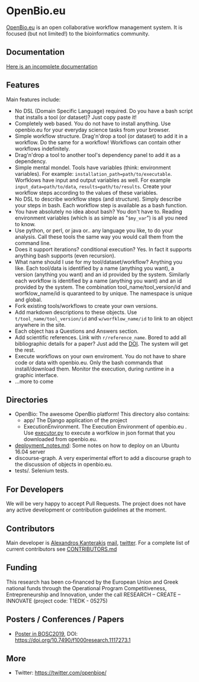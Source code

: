 # OpenBio.eu
[OpenBio.eu](https://www.openbio.eu) is an open collaborative workflow management system. It is focused (but not limited!) to the bioinformatics community.

## Documentation
[Here is an incomplete documentation](Documentation/README.md)

## Features
Main features include:
* No DSL (Domain Specific Language) required. Do you have a bash script that installs a tool (or dataset)? Just copy paste it!
* Completely web based. You do not have to install anything. Use openbio.eu for your everyday science tasks from your browser.
* Simple workflow structure. Drag'n'drop a tool (or dataset) to add it in a workflow. Do the same for a workflow! Workflows can contain other workflows indefinitely. 
* Drag'n'drop a tool to another tool's dependency panel to add it as a dependency.
* Simple mental mondel. Tools have variables (think: environment variables). For example: ```installation_path=path/to/executable```. Worfklows have input and output variables as well. For example ```input_data=path/to/data```, ```results=path/to/results```. Create your workflow steps according to the values of these variables.  
* No DSL to describe workflow steps (and structure). Simply describe your steps in bash. Each workflow step is available as a bash function.
* You have absolutely no idea about bash? You don't have to. Reading environment variables (which is as simple as "```$my_var```") is all you need to know. 
* Use python, or perl, or java or.. any language you like, to do your analysis. Call these tools the same way you would call them from the command line. 
* Does it support iterations? conditional execution? Yes. In fact it supports anything bash supports (even recursion).
* What name should I use for my tool/dataset/workflow? Anything you like. Each tool/data is identified by a name (anything you want), a version (anything you want) and an id provided by the system. Similarly each workflow is identified by a name (anything you want) and an id provided by the system. The combination tool_name/tool_version/id and worfklow_name/id is quaranteed to by unique. The namespace is unique and global.
* Fork existing tools/workflows to create your own versions.
* Add markdown descriptions to these objects. Use ```t/tool_name/tool_version/id``` and ```w/worfklow_name/id``` to link to an object anywhere in the site. 
* Each object has a Questions and Answers section.
* Add scientific references. Link with ```r/reference_name```. Bored to add all bibliographic details for a paper? Just add the [DOI](https://www.doi.org/). The system will get the rest. 
* Execute workflows on your own enviroment. You do not have to share code or data with openbio.eu. Only the bash commands that install/download them. Monitor the execution, during runtime in a graphic interface.
* ...more to come 

## Directories
* OpenBio: The awesome OpenBio platform! This directory also contains:
    * app/ The Django application of the project
    * ExecutionEnvironment. The Execution Environment of openbio.eu . Use [executor.py](ExecutionEnvironment/executor.py) to execute a worfklow in json format that you downloaded from openbio.eu.
* [deployment_notes.md](deployment_notes.md): Some notes on how to deploy on an Ubuntu 16.04 server 
* discourse-graph. A very experimental effort to add a discourse graph to the discussion of objects in openbio.eu.
* tests/. Selenium tests. 

## For Developers
We will be very happy to accept Pull Requests. The project does not have any active development or contribution guidelines at the moment. 

## Contributors
Main developer is [Alexandros Kanterakis](https://www.ics.forth.gr/cbml/index_main.php?l=e&c=730) [mail](mailto:alexandros.kanterakis@gmail.com), [twitter](https://www.twitter.com/kanterakis). For a complete list of current contributors see [CONTRIBUTORS.md](CONTRIBUTORS.md)

## Funding
This research has been co‐financed by the European Union and Greek national funds through the Operational Program Competitiveness, Entrepreneurship and Innovation, under the call RESEARCH – CREATE – INNOVATE (project code: T1EDK - 05275)

## Posters / Conferences / Papers 
* [Poster in BOSC2019](https://f1000research.com/posters/8-1350), DOI: https://doi.org/10.7490/f1000research.1117273.1 

## More
* Twitter: https://twitter.com/openbioe/ 

